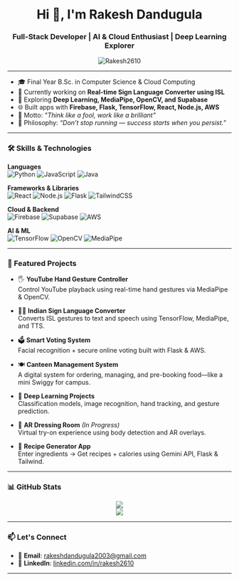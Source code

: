 <h1 align="center">Hi 👋, I'm Rakesh Dandugula</h1>
<h3 align="center">Full-Stack Developer | AI & Cloud Enthusiast | Deep Learning Explorer</h3>

<p align="center">
  <img src="https://komarev.com/ghpvc/?username=Rakesh2610&label=Profile%20views&color=0e75b6&style=flat" alt="Rakesh2610" />
</p>

---

- 🎓 Final Year B.Sc. in Computer Science & Cloud Computing
- 🔭 Currently working on **Real-time Sign Language Converter using ISL**
- 🧠 Exploring **Deep Learning, MediaPipe, OpenCV, and Supabase**
- 🌐 Built apps with **Firebase, Flask, TensorFlow, React, Node.js, AWS**
- 🧩 Motto: *"Think like a fool, work like a brilliant"*
- 🏁 Philosophy: *“Don’t stop running — success starts when you persist.”*

---

### 🛠️ Skills & Technologies

**Languages**  
![Python](https://img.shields.io/badge/Python-3776AB?style=flat-square&logo=python&logoColor=white)
![JavaScript](https://img.shields.io/badge/JavaScript-F7DF1E?style=flat-square&logo=javascript&logoColor=black)
![Java](https://img.shields.io/badge/Java-007396?style=flat-square&logo=java&logoColor=white)

**Frameworks & Libraries**  
![React](https://img.shields.io/badge/React-20232A?style=flat-square&logo=react&logoColor=61DAFB)
![Node.js](https://img.shields.io/badge/Node.js-339933?style=flat-square&logo=node-dot-js&logoColor=white)
![Flask](https://img.shields.io/badge/Flask-000000?style=flat-square&logo=flask&logoColor=white)
![TailwindCSS](https://img.shields.io/badge/TailwindCSS-38B2AC?style=flat-square&logo=tailwind-css&logoColor=white)

**Cloud & Backend**  
![Firebase](https://img.shields.io/badge/Firebase-ffca28?style=flat-square&logo=firebase&logoColor=black)
![Supabase](https://img.shields.io/badge/Supabase-3ECF8E?style=flat-square&logo=supabase&logoColor=black)
![AWS](https://img.shields.io/badge/AWS-232F3E?style=flat-square&logo=amazon-aws&logoColor=white)

**AI & ML**  
![TensorFlow](https://img.shields.io/badge/TensorFlow-FF6F00?style=flat-square&logo=tensorflow&logoColor=white)
![OpenCV](https://img.shields.io/badge/OpenCV-5C3EE8?style=flat-square&logo=opencv&logoColor=white)
![MediaPipe](https://img.shields.io/badge/MediaPipe-F44A3F?style=flat-square&logoColor=white)

---

### 🚀 Featured Projects

- 🖐️ **YouTube Hand Gesture Controller**  
  Control YouTube playback using real-time hand gestures via MediaPipe & OpenCV.

- 🧏‍♂️ **Indian Sign Language Converter**  
  Converts ISL gestures to text and speech using TensorFlow, MediaPipe, and TTS.

- 🗳️ **Smart Voting System**  
  Facial recognition + secure online voting built with Flask & AWS.

- 🍽️ **Canteen Management System**  
  A digital system for ordering, managing, and pre-booking food—like a mini Swiggy for campus.

- 🧠 **Deep Learning Projects**  
  Classification models, image recognition, hand tracking, and gesture prediction.

- 👕 **AR Dressing Room** *(In Progress)*  
  Virtual try-on experience using body detection and AR overlays.

- 🥘 **Recipe Generator App**  
  Enter ingredients → Get recipes + calories using Gemini API, Flask & Tailwind.

---

### 📊 GitHub Stats

<p align="center">
  <img src="https://github-readme-stats.vercel.app/api?username=Rakesh2610&show_icons=true&theme=tokyonight" />
  <br />
  <img src="https://github-readme-streak-stats.herokuapp.com/?user=Rakesh2610&theme=tokyonight" />
</p>

---

### 📫 Let's Connect

- 📧 **Email**: rakeshdandugula2003@gmail.com  
- 🔗 **LinkedIn**: [linkedin.com/in/rakesh2610](https://linkedin.com/in/rakesh2610)

---
